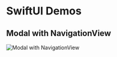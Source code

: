 # SwiftUI Demos


## Modal with NavigationView

![Modal with NavigationView](modal-with-navigation-view-01.gif)


